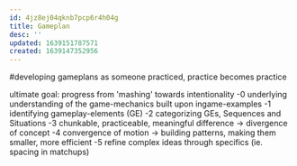 ```yaml
---
id: 4jz8ej04qknb7pcp6r4h04g
title: Gameplan
desc: ''
updated: 1639151787571
created: 1639147352956
---
```

#developing gameplans
as someone practiced, practice becomes practice

ultimate goal: progress from 'mashing' towards intentionality
-0 underlying understanding of the game-mechanics
  built upon ingame-examples
-1 identifying gameplay-elements (GE)
-2 categorizing GEs, Sequences and Situations
-3 chunkable, practiceable, meaningful difference -> divergence of concept
-4 convergence of motion -> building patterns, making them smaller, more efficient
-5 refine complex ideas through specifics (ie. spacing in matchups)